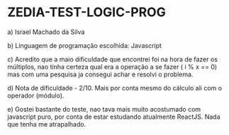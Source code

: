 # ZEDIA-TEST-LOGIC-PROG


a) Israel Machado da Silva

b) Linguagem de programação escolhida: Javascript

c) Acredito que a maio dificuldade que encontrei foi na hora de fazer os múltiplos, nao tinha certeza qual era a operação a se fazer ( i % x == 0)
mas com uma pesquisa ja consegui achar e resolvi o problema.

d) Nota de dificuldade - 2/10. Mais por conta mesmo do cálculo ali com o operador (módulo).

e) Gostei bastante do teste, nao tava mais muito acostumado com javascript puro, por conta de estar estudando atualmente ReactJS. Nada que tenha me atrapalhado.
